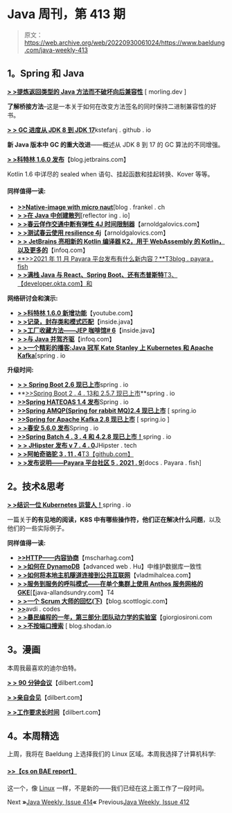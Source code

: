 # Java 周刊，第 413 期

> 原文：<https://web.archive.org/web/20220930061024/https://www.baeldung.com/java-weekly-413>

## 1。Spring 和 Java

[**> >提炼返回类型的 Java 方法而不破坏向后兼容性**](https://web.archive.org/web/20221208143832/https://www.morling.dev/blog/refining-return-type-java-methods-without-breaking-backwards-compatibility/) [ morling.dev ]

**了解桥接方法**–这是一本关于如何在改变方法签名的同时保持二进制兼容性的好书。

[**> > GC 进度从 JDK 8 到 JDK 17**](https://web.archive.org/web/20221208143832/https://kstefanj.github.io/2021/11/24/gc-progress-8-17.html)kstefanj . github . io

**新 Java 版本中 GC 的重大改进**——概述从 JDK 8 到 17 的 GC 算法的不同增强。

[**> >科特林 1.6.0 发布**](https://web.archive.org/web/20221208143832/https://blog.jetbrains.com/kotlin/2021/11/kotlin-1-6-0-is-released/)【blog.jetbrains.com】

Kotlin 1.6 中详尽的 sealed when 语句、挂起函数和挂起转换、Kover 等等。

#### 同样值得一读:

*   [**>>Native-image with micro naut**](https://web.archive.org/web/20221208143832/https://blog.frankel.ch/native/micronaut/)[blog . frankel . ch
*   [**> >在 Java 中创建散列**](https://web.archive.org/web/20221208143832/https://reflectoring.io/creating-hashes-in-java/)[reflector ing . io]
*   [**> >春云佯作交通中断有弹性 4J 时间限制器**](https://web.archive.org/web/20221208143832/https://arnoldgalovics.com/spring-cloud-feign-traffic-cut-off-with-resilience4j-timelimiter/)【arnoldgalovics.com】
*   [**> >测试春云使用 resilience 4j**](https://web.archive.org/web/20221208143832/https://arnoldgalovics.com/testing-spring-cloud-feign-client-resiliency-using-resilience4j/)【arnoldgalovics.com】
*   [**> > JetBrains 亮相新的 Kotlin 编译器 K2，用于 WebAssembly 的 Kotlin，以及更多的**](https://web.archive.org/web/20221208143832/https://www.infoq.com/news/2021/11/jetbrains-k2-compiler-kotlin/)【infoq.com】
*   [**>>2021 年 11 月 Payara 平台发布有什么新内容？**T3blog . payara . fish](https://web.archive.org/web/20221208143832/https://blog.payara.fish/whats-new-november-2021-payara-platform-release)
*   [**> >满栈 Java 与 React、Spring Boot、还有杰普斯特**T3、【developer.okta.com】和](https://web.archive.org/web/20221208143832/https://developer.okta.com/blog/2021/11/22/full-stack-java)

**网络研讨会和演示:**

*   [**> >科特林 1.6.0 新增功能**](https://web.archive.org/web/20221208143832/https://www.youtube.com/watch?v=6jrmcfYdfvI)【youtube.com】
*   [**> >记录，封存类和模式匹配**](https://web.archive.org/web/20221208143832/https://inside.java/2021/11/19/video-amber-manchester/)【inside.java】
*   [**> >工厂收藏方法——JEP 咖啡馆# 6**](https://web.archive.org/web/20221208143832/https://inside.java/2021/11/18/jepcafe6/)【inside.java】
*   [**> >与 Java 并驾齐驱**](https://web.archive.org/web/20221208143832/https://www.infoq.com/presentations/java-update-versions/)【infoq.com】
*   [**> >一个精彩的播客:Java 冠军 Kate Stanley 上 Kubernetes 和 Apache Kafka**](https://web.archive.org/web/20221208143832/https://spring.io/blog/2021/11/18/a-bootiful-podcast-fellow-java-champion-kate-stanley-on-kubernetes-and-apache-kafka)[spring . io

**升级时间:**

*   [**> > Spring Boot 2.6 现已上市**](https://web.archive.org/web/20221208143832/https://spring.io/blog/2021/11/19/spring-boot-2-6-is-now-available)spring . io
*   **[>>Spring Boot 2 . 4 . 13](https://web.archive.org/web/20221208143832/https://spring.io/blog/2021/11/18/spring-boot-2-4-13-available-now)[和 2.5.7 现已上市](https://web.archive.org/web/20221208143832/https://spring.io/blog/2021/11/18/spring-boot-2-5-7-is-now-available)**spring . io
*   [**>>Spring HATEOAS 1.4 发布**](https://web.archive.org/web/20221208143832/https://spring.io/blog/2021/11/22/spring-hateoas-1-4-released)Spring . io
*   [**>>Spring AMQP(Spring for rabbit MQ)2.4 现已上市**](https://web.archive.org/web/20221208143832/https://spring.io/blog/2021/11/18/spring-amqp-spring-for-rabbitmq-2-4-is-now-available) [ spring.io
*   [**>>Spring for Apache Kafka 2.8 现已上市**](https://web.archive.org/web/20221208143832/https://spring.io/blog/2021/11/18/spring-for-apache-kafka-2-8-is-now-available) [ spring.io ]
*   [**> >春安 5.6.0 发布**](https://web.archive.org/web/20221208143832/https://spring.io/blog/2021/11/16/spring-security-5-6-0-released)Spring . io
*   [**>>Spring Batch 4 . 3 . 4 和 4.2.8 现已上市！**](https://web.archive.org/web/20221208143832/https://spring.io/blog/2021/11/17/spring-batch-4-3-4-and-4-2-8-available-now)spring . io
*   [**> > JHipster 发布 v 7 . 4 . 0**](https://web.archive.org/web/20221208143832/https://www.jhipster.tech/2021/11/19/jhipster-release-7.4.0.html)JHipster . tech
*   [**> >阿帕奇骆驼 3 . 11 . 4**T3【github.com】](https://web.archive.org/web/20221208143832/https://github.com/apache/camel/releases/tag/camel-3.11.4)
*   [**> >发布说明——Payara 平台社区 5 . 2021 . 9**](https://web.archive.org/web/20221208143832/https://docs.payara.fish/community/docs/release-notes/release-notes-2021-9.html)[docs . Payara . fish]

## 2。技术&思考

[**> >结识一位 Kubernetes 运营人！**](https://web.archive.org/web/20221208143832/https://spring.io/blog/2021/11/19/get-to-know-a-kubernetes-operator)spring . io

一篇关于**的有见地的阅读，K8S 中有哪些操作符，他们正在解决什么问题**，以及他们的一些实际例子。

**同样值得一读:**

*   [**>>HTTP——内容协商**](https://web.archive.org/web/20221208143832/https://www.mscharhag.com/api-design/http-rest-content-negotiation)【mscharhag.com】
*   [**> >如何在 DynamoDB**](https://web.archive.org/web/20221208143832/https://advancedweb.hu/how-to-maintain-database-consistency-in-dynamodb/)【advanced web . Hu】中维护数据库一致性
*   [**> >如何将本地主机隧道连接到公共互联网**](https://web.archive.org/web/20221208143832/https://vladmihalcea.com/tunnel-localhost-public-internet/)【vladmihalcea.com】
*   [**> >服务到服务的呼叫模式——在单个集群上使用 Anthos 服务网格的 GKE**](https://web.archive.org/web/20221208143832/http://www.java-allandsundry.com/2021/11/service-to-service-call-patterns-gke.html)[【java-allandsundry.com】T4
*   [**> >一个 Scrum 大师的回忆(下)**](https://web.archive.org/web/20221208143832/https://blog.scottlogic.com/2021/11/17/reminiscence-of-a-scrum-master-part-ii.html)【blog.scottlogic.com】
*   [**>>**](https://web.archive.org/web/20221208143832/https://avdi.codes/the-pond-scum/)avdi . codes
*   [**> >暴民编程的一年，第三部分:团队动力学的实验室**](https://web.archive.org/web/20221208143832/https://www.giorgiosironi.com/2021/11/a-year-of-mob-programming-part-3.html)【giorgiosironi.com
*   [**> >不按端口搜索**](https://web.archive.org/web/20221208143832/https://blog.shodan.io/dont-search-by-port/) [ blog.shodan.io

## 3。漫画

本周我最喜欢的迪尔伯特。

[**> > 90 分钟会议**](https://web.archive.org/web/20221208143832/https://dilbert.com/strip/2021-11-24)【dilbert.com】

[**> >亲自会见**](https://web.archive.org/web/20221208143832/https://dilbert.com/strip/2021-11-22)【dilbert.com】

[**> >工作要求长时间**](https://web.archive.org/web/20221208143832/https://dilbert.com/strip/2021-11-20)【dilbert.com】

## 4。本周精选

上周，我将在 Baeldung 上选择我们的 Linux 区域。本周我选择了计算机科学:

#### [>>【cs on BAE report】](/web/20221208143832/https://www.baeldung.com/cs/)

这一个，像 [Linux](/web/20221208143832/https://www.baeldung.com/linux/) 一样，不是新的——我们已经在这上面工作了一段时间。

Next **»**[Java Weekly, Issue 414](/web/20221208143832/https://www.baeldung.com/java-weekly-414)**«** Previous[Java Weekly, Issue 412](/web/20221208143832/https://www.baeldung.com/java-weekly-412)